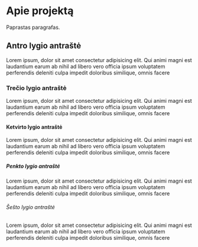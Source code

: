 # Apie projektą

Paprastas paragrafas.

## Antro lygio antraštė

Lorem ipsum, dolor sit amet consectetur adipisicing elit. Qui animi magni est laudantium earum ab nihil ad libero vero officia ipsum voluptatem perferendis deleniti culpa impedit doloribus similique, omnis facere

### Trečio lygio antraštė

Lorem ipsum, dolor sit amet consectetur adipisicing elit. Qui animi magni est laudantium earum ab nihil ad libero vero officia ipsum voluptatem perferendis deleniti culpa impedit doloribus similique, omnis facere

#### Ketvirto lygio antraštė

Lorem ipsum, dolor sit amet consectetur adipisicing elit. Qui animi magni est laudantium earum ab nihil ad libero vero officia ipsum voluptatem perferendis deleniti culpa impedit doloribus similique, omnis facere

##### Penkto lygio antraštė

Lorem ipsum, dolor sit amet consectetur adipisicing elit. Qui animi magni est laudantium earum ab nihil ad libero vero officia ipsum voluptatem perferendis deleniti culpa impedit doloribus similique, omnis facere

###### Šešto lygio antraštė

Lorem ipsum, dolor sit amet consectetur adipisicing elit. Qui animi magni est laudantium earum ab nihil ad libero vero officia ipsum voluptatem perferendis deleniti culpa impedit doloribus similique, omnis facere